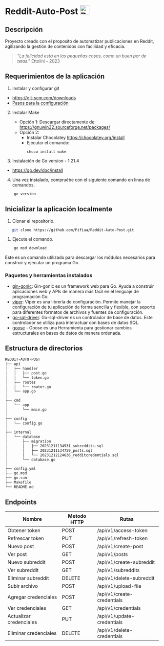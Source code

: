 # Reddit-Auto-Post <img src="https://seeklogo.com/images/R/reddit-logo-23F13F6A6A-seeklogo.com.png" alt="Reddit" height="30" width="30" margin="auto" display="block" >


## Descripción
Proyecto creado con el proposito de automatizar publicaciones en Reddit, agilizando la gestión de contenidos con facilidad y eficacia.

> "*La felicidad está en las pequeñas cosas, como un buen par de tetas*."
> Ettolini - 2023


## Requerimientos de la aplicación
1. Instalar y configurar git 
* https://git-scm.com/downloads
* [Pasos para la configuración](https://git-scm.com/book/en/v2/Getting-Started-First-Time-Git-Setup)
  
2. Instalar Make
      * Opción 1:
        Descargar directamente de:
        https://gnuwin32.sourceforge.net/packages/     
      * Opción 2:
        - Instalar Chocolatey
            https://chocolatey.org/install 
        - Ejecutar el comando:
            ```shell
            choco install make
            ``` 

3. Instalación de Go version - 1.21.4
* https://go.dev/doc/install

4. Una vez instalado, compruébe con el siguiente comando en linea de comandos.
```bash   
    go version
``` 
    
## Inicializar la aplicación localmente
1. Clonar el repositorio.
 ```bash   
    git clone https://github.com/Pifiaa/Reddit-Auto-Post.git
```

1. Ejecute el comando.
```bash   
    go mod download
```
Este es un comando utilizado para descargar los módulos necesarios para construir y ejecutar un programa Go.

### Paquetes y herramientas instalados
* [gin-gonic](https://gin-gonic.com/es/): Gin-gonic es un framework web para Go. Ayuda a construir aplicaciones web y APIs de manera más fácil en el lenguaje de programación Go.
* [viper](https://github.com/spf13/viper): Viper es una librería de configuración. Permite manejar la configuración de tu aplicación de forma sencilla y flexible, con soporte para diferentes formatos de archivos y fuentes de configuración.
* [go-sql-driver](https://github.com/go-sql-driver/mysql): Go-sql-driver es un controlador de base de datos. Este controlador se utiliza para interactuar con bases de datos SQL.
* [goose](https://github.com/pressly/goose) - Goose es una Herramienta para gestionar cambios estructurales en bases de datos de manera ordenada.


## Estructura de directorios
```bash
REDDIT-AUTO-POST
├── api
│   ├── handler
│   │   ├── post.go
│   │   └── token.go
│   ├── routes
│   │   └── router.go
│   └── app.go
│
├── cmd
│   └── app 
│       └── main.go
│
├── config
│   └── config.go
│
├── internal
│   └── database
│       ├── migration
│       │   ├── 20231211134531_subreddits.sql
│       │   ├── 20231211134759_posts.sql
│       │   └── 20231212124636_redditcredentials.sql
│       └── database.go
│
├── config.yml
├── go.mod
├── go.sum
├── Makefile
└── README.md

```

## Endpoints
| Nombre                   | Metodo HTTP    | Rutas                       |
|--------------------------|----------------|-----------------------------|
| Obtener token            | POST           | /api/v1/access-token        |
| Refrescar token          | PUT            | /api/v1/refresh-token       |
| Nuevo post               | POST           | /api/v1/create-post         |
| Ver post                 | GET            | /api/v1/posts               |
| Nuevo subreddit          | POST           | /api/v1/create-subreddit    |
| Ver subreddit            | GET            | /api/v1/subreddits          |
| Eliminar subreddit       | DELETE         | /api/v1/delete-subreddit    |
| Subir archivo            | POST           | /api/v1/upload-file         |
| Agregar credenciales     | POST           | /api/v1/create-credentials  |
| Ver credenciales         | GET            | /api/v1/credentials         |
| Actualizar credenciales  | PUT            | /api/v1/update-credentials  |
| Eliminar credenciales    | DELETE         | /api/v1/delete-credentials  |